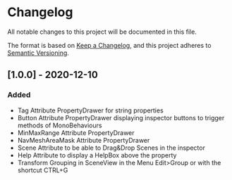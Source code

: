 # Changelog
All notable changes to this project will be documented in this file.

The format is based on [Keep a Changelog](https://keepachangelog.com/en/1.0.0/),
and this project adheres to [Semantic Versioning](https://semver.org/spec/v2.0.0.html).

## [1.0.0] - 2020-12-10
### Added
- Tag Attribute PropertyDrawer for string properties
- Button Attribute PropertyDrawer displaying inspector buttons to trigger methods of MonoBehaviours
- MinMaxRange Attribute PropertyDrawer
- NavMeshAreaMask Attribute PropertyDrawer
- Scene Attribute to be able to Drag&Drop Scenes in the inspector
- Help Attribute to display a HelpBox above the property
- Transform Grouping in SceneView in the Menu Edit>Group or with the shortcut CTRL+G